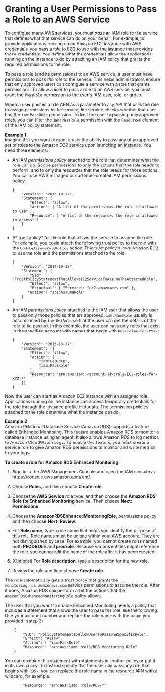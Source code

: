 # Granting a User Permissions to Pass a Role to an AWS Service<a name="id_roles_use_passrole"></a>

To configure many AWS services, you must *pass* an IAM role to the service that defines what that service can do on your behalf\. For example, to provide applications running on an Amazon EC2 instance with AWS credentials, you pass a role to EC2 to use with the instance that provides those credentials\. You define what the credentials allow the applications running on the instance to do by attaching an IAM policy that grants the required permissions to the role\.

To pass a role \(and its permissions\) to an AWS service, a user must have permissions to *pass the role* to the service\. This helps administrators ensure that only approved users can configure a service with a role that grants permissions\. To allow a user to pass a role to an AWS service, you must grant the `PassRole` permission to the user's IAM user, role, or group\.

When a user passes a role ARN as a parameter to any API that uses the role to assign permissions to the service, the service checks whether that user has the `iam:PassRole` permission\. To limit the user to passing only approved roles, you can filter the `iam:PassRole` permission with the `Resources` element of the IAM policy statement\. 

**Example 1**  
Imagine that you want to grant a user the ability to pass any of an approved set of roles to the Amazon EC2 service upon launching an instance\. You need three elements:

+ An IAM *permissions policy* attached to the role that determines what the role can do\. Scope permissions to only the actions that the role needs to perform, and to only the resources that the role needs for those actions\. You can use AWS managed or customer\-created IAM permissions policy\.

  ```
  {
      "Version": "2012-10-17",
      "Statement": {
          "Effect": "Allow",
          "Action": [ "A list of the permissions the role is allowed to use" ],
          "Resource": [ "A list of the resources the role is allowed to access" ]
      }
  }
  ```

+ A* trust policy* for the role that allows the service to assume the role\. For example, you could attach the following trust policy to the role with the `UpdateAssumeRolePolicy` action\. This trust policy allows Amazon EC2 to use the role and the permissions attached to the role\.

  ```
  {
      "Version": "2012-10-17",
      "Statement": {
          "Sid": "TrustPolicyStatementThatAllowsEC2ServiceToAssumeTheAttachedRole",
          "Effect": "Allow",
          "Principal": { "Service": "ec2.amazonaws.com" },
         "Action": "sts:AssumeRole"
      }
  }
  ```

+ An IAM *permissions policy* attached to the IAM user that allows the user to pass only those policies that are approved\. `iam:PassRole` usually is accompanied by `iam:GetRole` so that the user can get the details of the role to be passed\. In this example, the user can pass only roles that exist in the specified account with names that begin with `EC2-roles-for-XYZ-`:

  ```
  {
      "Version": "2012-10-17",
      "Statement": [{
          "Effect": "Allow",
          "Action": [
              "iam:GetRole",
              "iam:PassRole"
          ],
          "Resource": "arn:aws:iam::<account-id>:role/EC2-roles-for-XYZ-*"
      }]
  }
  ```

Now the user can start an Amazon EC2 instance with an assigned role\. Applications running on the instance can access temporary credentials for the role through the instance profile metadata\. The permission policies attached to the role determine what the instance can do\. 

**Example 2**  
Amazon Relational Database Service \(Amazon RDS\) supports a feature called Enhanced Monitoring\. This feature enables Amazon RDS to monitor a database instance using an agent\. It also allows Amazon RDS to log metrics to Amazon CloudWatch Logs\. To enable this feature, you must create a service role to give Amazon RDS permissions to monitor and write metrics to your logs\. 

**To create a role for Amazon RDS Enhanced Monitoring**

1. Sign in to the AWS Management Console and open the IAM console at [https://console\.aws\.amazon\.com/iam/](https://console.aws.amazon.com/iam/)\.

1. Choose **Roles**, and then choose **Create role**\.

1. Choose the **AWS Service** role type, and then choose the **Amazon RDS Role for Enhanced Monitoring** service\. Then choose **Next: Permissions**\.

1. Choose the **AmazonRDSEnhancedMonitoringRole**, permissions policy and then choose **Next: Review**\.

1. For **Role name**, type a role name that helps you identify the purpose of this role\. Role names must be unique within your AWS account\. They are not distinguished by case\. For example, you cannot create roles named both **PRODROLE** and **prodrole**\. Because various entities might reference the role, you cannot edit the name of the role after it has been created\. 

1. \(Optional\) For **Role description**, type a description for the new role\.

1. Review the role and then choose **Create role**\.

The role automatically gets a trust policy that grants the `monitoring.rds.amazonaws.com` service permissions to assume the role\. After it does, Amazon RDS can perform all of the actions that the `AmazonRDSEnhancedMonitoringRole` policy allows\.

The user that you want to enable Enhanced Monitoring needs a policy that includes a statement that allows the user to pass the role, like the following\. Use your account number and replace the role name with the name you provided in step 3:

```
    {
        "SID": "PolicyStatementToAllowUserToPassOneSpecificRole",
        "Effect": "Allow",
        "Action": [ "iam:PassRole" ],
        "Resource": "arn:aws:iam:::role/RDS-Monitoring-Role"
    }
```

You can combine this statement with statements in another policy or put it in its own policy\. To instead specify that the user can pass any role that begins with `RDS-`, you can replace the role name in the resource ARN with a wildcard, for example:

```
        "Resource": "arn:aws:iam:::role/RDS-*"
```